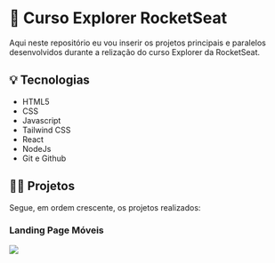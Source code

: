 # 💜 Curso Explorer RocketSeat
Aqui neste repositório eu vou inserir os projetos principais e paralelos desenvolvidos durante a relização do curso Explorer da RocketSeat.

## 💡 Tecnologias
- HTML5
- CSS
- Javascript
- Tailwind CSS
- React
- NodeJs
- Git e Github

## 👩‍💻 Projetos
Segue, em ordem crescente, os projetos realizados:

### Landing Page Móveis
<a href="https://gustavogarciac.github.io/explorer/projeto-01/" target="_blank" align="center">
  <img src="assets/Thumbnail.png">
</a>
